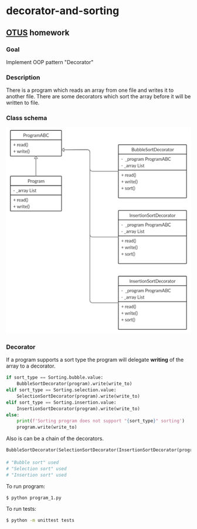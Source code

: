 # decorator-and-sorting

## [OTUS](https://otus.ru) homework

### Goal
Implement OOP pattern "Decorator"

### Description
There is a program which reads an array from one file and writes it to another file.
There are some decorators which sort the array before it will be written to file.

### Class schema
![](class_schema/decorator-and-sorting.png)


### Decorator
If a program supports a sort type the program will delegate **writing** of the array to a decorator.
```python
if sort_type == Sorting.bubble.value:
    BubbleSortDecorator(program).write(write_to)
elif sort_type == Sorting.selection.value:
    SelectionSortDecorator(program).write(write_to)
elif sort_type == Sorting.insertion.value:
    InsertionSortDecorator(program).write(write_to)
else:
    print(f'Sorting program does not support "{sort_type}" sorting')
    program.write(write_to)
```

Also is can be a chain of the decorators.
```python
BubbleSortDecorator(SelectionSortDecorator(InsertionSortDecorator(program))).write(write_to)

# "Bubble sort" used
# "Selection sort" used
# "Insertion sort" used
```

To run program:
```bash
$ python program_1.py
```

To run tests:
```bash
$ python -m unittest tests
```